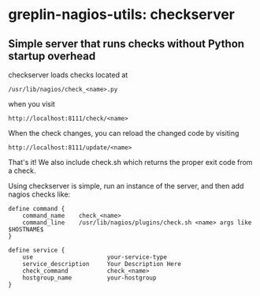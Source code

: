 greplin-nagios-utils: checkserver
=================================

Simple server that runs checks without Python startup overhead
--------------------------------------------------------------

checkserver loads checks located at

    /usr/lib/nagios/check_<name>.py

when you visit

    http://localhost:8111/check/<name>

When the check changes, you can reload the changed code by visiting

    http://localhost:8111/update/<name>

That's it!  We also include check.sh which returns the proper exit code from a check.

Using checkserver is simple, run an instance of the server, and then add nagios checks like:

	define command {
	    command_name    check_<name>
	    command_line    /usr/lib/nagios/plugins/check.sh <name> args like $HOSTNAME$
	}

	define service {
	    use                     your-service-type
	    service_description     Your Description Here
	    check_command           check_<name>
	    hostgroup_name          your-hostgroup
	}
